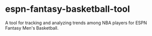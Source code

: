 # espn-fantasy-basketball-tool
 A tool for tracking and analyzing trends among NBA players for ESPN Fantasy Men's Basketball.
